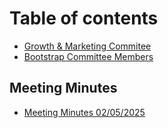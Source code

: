 # Table of contents

* [Growth & Marketing Commitee](README.md)
* [Bootstrap Committee Members](bootstrap-committee-members.md)

## Meeting Minutes

* [Meeting Minutes 02/05/2025](meeting-minutes/meeting-minutes-02-05-2025.md)
